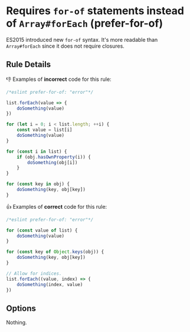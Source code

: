 # Requires `for-of` statements instead of `Array#forEach` (prefer-for-of)

ES2015 introduced new `for-of` syntax.
It's more readable than `Array#forEach` since it does not require closures.

## Rule Details

:-1: Examples of **incorrect** code for this rule:

```js
/*eslint prefer-for-of: "error"*/

list.forEach(value => {
    doSomething(value)
})

for (let i = 0; i < list.length; ++i) {
    const value = list[i]
    doSomething(value)
}

for (const i in list) {
    if (obj.hasOwnProperty(i)) {
        doSomething(obj[i])
    }
}

for (const key in obj) {
    doSomething(key, obj[key])
}
```

:+1: Examples of **correct** code for this rule:

```js
/*eslint prefer-for-of: "error"*/

for (const value of list) {
    doSomething(value)
}

for (const key of Object.keys(obj)) {
    doSomething(key, obj[key])
}

// Allow for indices.
list.forEach((value, index) => {
    doSomething(index, value)
})
```

## Options

Nothing.
